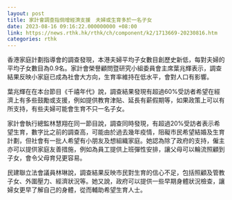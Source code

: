 ```yaml
---
layout: post
title: 家計會調查指倘增經濟支援　夫婦或生育多於一名子女
date: 2023-08-16 09:16:22.000000000 +08:00
link: https://news.rthk.hk/rthk/ch/component/k2/1713669-20230816.htm
categories: rthk
---
```


香港家庭計劃指導會的調查發現，本港夫婦平均子女數目創歷史新低，每對夫婦的平均子女數目為0.9名。家計會榮譽顧問暨研究小組委員會主席葉兆輝表示，調查結果反映小家庭已成為社會大方向，生育率維持在低水平，會對人口有影響。

葉兆輝在在本台節目《千禧年代》說，調查結果發現有超過60%受訪者希望在經濟上有多些鼓勵或支援，例如提供教育津貼、延長有薪假期等，如果政策上可以有所支持，有些夫婦可能會生育不只一名子女。

家計會執行總監林慧翔在同一節目說，調查同時發現，有超過20%受訪者表示希望生育，數字比之前的調查高，可能由於過去幾年疫情，阻礙市民希望結婚及生育計劃，但社會有一批人希望有小朋友及想組織家庭。她認為除了政府的支持，僱主亦可以提供家庭友善措施，例如為員工提供上班彈性安排，讓父母可以輪流照顧到子女，會令父母育兒更容易。

民建聯立法會議員林琳說，調查結果反映市民對生育的信心不足，包括照顧及管教子女、外圍壓力、經濟狀況等。她又說，政府可以提供一些早期身體狀況檢查，讓婦女更早了解自己的身體，從而輔助希望生育人士。
